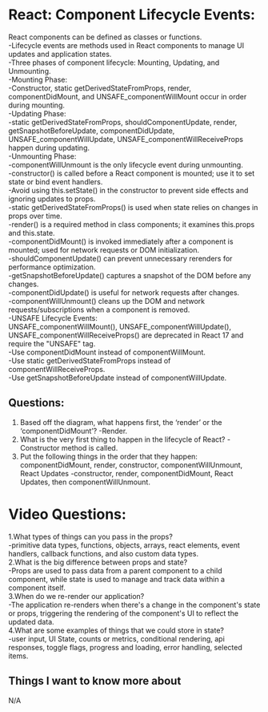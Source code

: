 # React: Component Lifecycle Events:  
React components can be defined as classes or functions.  
-Lifecycle events are methods used in React components to manage UI updates and application states.  
-Three phases of component lifecycle: Mounting, Updating, and Unmounting.  
-Mounting Phase:  
-Constructor, static getDerivedStateFromProps, render, componentDidMount, and UNSAFE_componentWillMount occur in order during mounting.  
-Updating Phase:  
-static getDerivedStateFromProps, shouldComponentUpdate, render, getSnapshotBeforeUpdate, componentDidUpdate, UNSAFE_componentWillUpdate, UNSAFE_componentWillReceiveProps happen during updating.  
-Unmounting Phase:  
-componentWillUnmount is the only lifecycle event during unmounting.  
-constructor() is called before a React component is mounted; use it to set state or bind event handlers.  
-Avoid using this.setState() in the constructor to prevent side effects and ignoring updates to props.  
-static getDerivedStateFromProps() is used when state relies on changes in props over time.  
-render() is a required method in class components; it examines this.props and this.state.  
-componentDidMount() is invoked immediately after a component is mounted; used for network requests or DOM initialization.  
-shouldComponentUpdate() can prevent unnecessary rerenders for performance optimization.  
-getSnapshotBeforeUpdate() captures a snapshot of the DOM before any changes.  
-componentDidUpdate() is useful for network requests after changes.  
-componentWillUnmount() cleans up the DOM and network requests/subscriptions when a component is removed.  
-UNSAFE Lifecycle Events:  
UNSAFE_componentWillMount(), UNSAFE_componentWillUpdate(), UNSAFE_componentWillReceiveProps() are deprecated in React 17 and require the "UNSAFE" tag.  
-Use componentDidMount instead of componentWillMount.  
-Use static getDerivedStateFromProps instead of componentWillReceiveProps.  
-Use getSnapshotBeforeUpdate instead of componentWillUpdate.  
## Questions:  
1. Based off the diagram, what happens first, the ‘render’ or the ‘componentDidMount’?
-Render.
2. What is the very first thing to happen in the lifecycle of React?
-Constructor method is called.
3. Put the following things in the order that they happen: componentDidMount, render, constructor, componentWillUnmount, React Updates
-constructor, render, componentDidMount, React Updates, then componentWillUnmount.

# Video Questions:  
1.What types of things can you pass in the props?  
-primitive data types, functions, objects, arrays, react elements, event handlers, callback functions, and also custom data types.  
2.What is the big difference between props and state?  
-Props are used to pass data from a parent component to a child component, while state is used to manage and track data within a component itself.  
3.When do we re-render our application?  
-The application re-renders when there's a change in the component's state or props, triggering the rendering of the component's UI to reflect the updated data.  
4.What are some examples of things that we could store in state?  
-user input, UI State, counts or metrics, conditional rendering, api responses, toggle flags, progress and loading, error handling, selected items.  

## Things I want to know more about  
N/A












